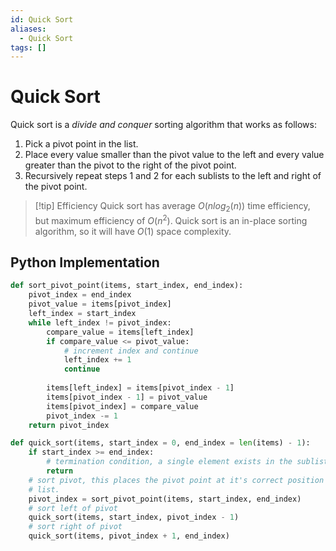 ```yaml
---
id: Quick Sort
aliases:
  - Quick Sort
tags: []
---
```



# Quick Sort

Quick sort is a *divide and conquer* sorting algorithm that works as follows:
1. Pick a pivot point in the list.
2. Place every value smaller than the pivot value to the left and every value
greater than the pivot to the right of the pivot point.
3. Recursively repeat steps 1 and 2 for each sublists to the left and right
of the pivot point.

> [!tip] Efficiency
> Quick sort has average $O(nlog_2(n))$ time efficiency, but maximum efficiency
> of $O(n^2)$. Quick sort is an in-place sorting algorithm, so it will have
> $O(1)$ space complexity.

## Python Implementation

```python
def sort_pivot_point(items, start_index, end_index):
    pivot_index = end_index
    pivot_value = items[pivot_index]
    left_index = start_index
    while left_index != pivot_index:
        compare_value = items[left_index]
        if compare_value <= pivot_value:
            # increment index and continue
            left_index += 1
            continue
        
        items[left_index] = items[pivot_index - 1]
        items[pivot_index - 1] = pivot_value
        items[pivot_index] = compare_value
        pivot_index -= 1
    return pivot_index

def quick_sort(items, start_index = 0, end_index = len(items) - 1):
    if start_index >= end_index:
        # termination condition, a single element exists in the sublist.
        return
    # sort pivot, this places the pivot point at it's correct position in the
    # list.
    pivot_index = sort_pivot_point(items, start_index, end_index)
    # sort left of pivot
    quick_sort(items, start_index, pivot_index - 1)
    # sort right of pivot
    quick_sort(items, pivot_index + 1, end_index)
```
